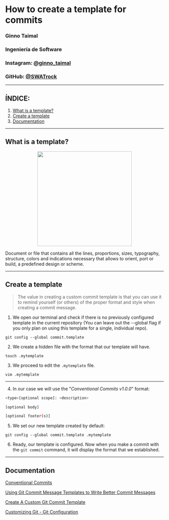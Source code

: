 # How to create a template for commits

### Ginno Taimal
### Ingeniería de Software
### **Instagram:** [@ginno_taimal](https://www.instagram.com/ginno_taimal/)
### **GitHub:** [@SWATrock](https://github.com/SWATrock)

---

## ÍNDICE:

1. [What is a template?](#topic01)
2. [Create a template](#topic02)
3. [Documentation](#topic03)

---

## What is a template? <a name="topic01"></a>

<p align="center">
<img src="https://user-images.githubusercontent.com/88261724/139181767-c83f1985-4a4b-4c94-8981-51e9f0a11def.png" width="300px">
</p>

Document or file that contains all the lines, proportions, sizes, typography, structure, colors and indications necessary that allows to orient, port or build, a predefined design or scheme.

---

## Create a template <a name="topic02"></a>

> The value in creating a custom commit template is that you can use it to remind yourself (or others) of the proper format and style when creating a commit message.

1. We open our terminal and check if there is no previously configured template in the current repository (You can leave out the --global flag if you only plan on using this template for a single, individual repo).

```
git config --global commit.template
```

2. We create a hidden file with the format that our template will have.

```
touch .mytemplate
```

3. We proceed to edit the `.mytemplate` file.

```
vim .mytemplate
```

---

4. In our case we will use the "_Conventional Commits v1.0.0_" format:

```bash
<type>[optional scope]: <description>

[optional body]

[optional footer(s)]
```

5. We set our new template created by default:

```
git config --global commit.template .mytemplate
```

6. Ready, our template is configured. Now when you make a commit with the `git commit` command, it will display the format that we established.

---

## Documentation <a name="topic03"></a>

[Conventional Commits](https://www.conventionalcommits.org/en/v1.0.0/)

[Using Git Commit Message Templates to Write Better Commit Messages](https://gist.github.com/lisawolderiksen/a7b99d94c92c6671181611be1641c733)

[Create A Custom Git Commit Template](https://alex-wasik.medium.com/create-a-custom-git-commit-template-84468232a459)

[Customizing Git - Git Configuration](https://git-scm.com/book/en/v2/Customizing-Git-Git-Configuration)

